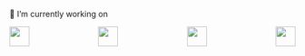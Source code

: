
🔭 I’m currently working on <br>
<div class="my-workings" style="display:flex;justify-content:space-between;">
    <a href="https://html.com/" target="_blank"><img src="https://icons-for-free.com/iconfiles/png/512/icon++html+icon-1320194800994962643.png" width="35" height="35"></a>
    <a href="https://www.w3.org/Style/CSS/Overview.en.html" target="_blank"><img src="https://cdn.pixabay.com/photo/2017/08/05/11/16/logo-2582747_960_720.png" width="35" height="35"></a>
    <a href="https://www.djangoproject.com/" target="_blank"><img src="https://www.vhv.rs/dpng/d/208-2081416_django-development-png-transparent-django-logo-png-download.png" width="35" height="35"></a>
    <a href="https://www.javascript.com/" target="_blank"><img src="https://www.freepnglogos.com/uploads/javascript-png/javascript-vector-logo-yellow-png-transparent-javascript-vector-12.png" width="35" height="35"></a>
</div>
